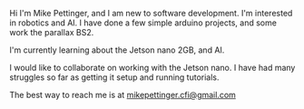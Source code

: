 Hi I'm Mike Pettinger, and I am new to software development. I'm interested in robotics and AI. I have done a few simple arduino projects, and some work the parallax BS2.

I'm currently learning about the Jetson nano 2GB, and AI.

I would like to collaborate on working with the Jetson nano. I have had many struggles so far as getting it setup and running tutorials.

The best way to reach me is at mikepettinger.cfi@gmail.com
